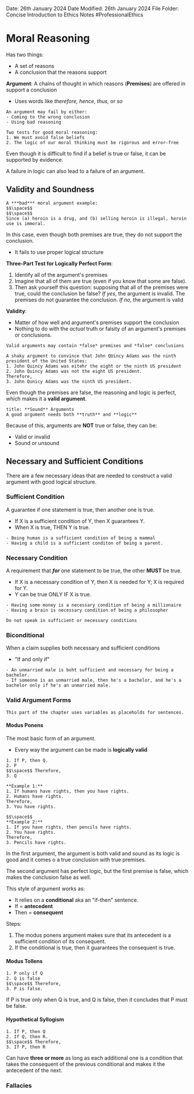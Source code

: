 Date: 26th January 2024
Date Modified: 26th January 2024
File Folder: Concise Introduction to Ethics Notes
#ProfessionalEthics

# Moral Reasoning

Has two things:
- A set of reasons
- A conclusion that the reasons support

**Argument**: A chains of thought in which reasons (**Premises**) are offered in support a conclusion
- Uses words like *therefore, hence, thus,* or *so*

```ad-warning
An argument may fail by either:
- Coming to the wrong conclusion
- Using bad reasoning
```

```ad-important
Two tests for good moral reasoning:
1. We must avoid false beliefs
2. The logic of our moral thinking must be rigorous and error-free
```

Even though it is difficult to find if a belief is true or false, it can be supported by evidence.

A failure in logic can also lead to a failure of an argument.

## Validity and Soundness

```ad-example
A ***bad*** moral argument example:
$$\space$$
$$\space$$
Since (a) heroin is a drug, and (b) selling heroin is illegal, heroin use is immoral.
```

In this case, even though both premises are true, they do not support the conclusion.
- It fails to use proper logical structure

**Three-Part Test for Logically Perfect Form**:
1. Identify all of the argument's premises
2. Imagine that all of them are true (even if you know that some are false).
3. Then ask yourself this question: supposing that all of the premises were true, could the conclusion be false? *If yes*, the argument is invalid. The premises do not guarantee the conclusion. *If no,* the argument is valid

**Validity**:
- Matter of how well and argument's premises support the conclusion
- Nothing to do with the *actual* truth or falsity of an argument's premises or conclusions.

```ad-note
Valid arguments may contain *false* premises and *false* conclusions
```

```ad-example
A shaky argument to convince that John QUincy Adams was the ninth president of the United States:
1. John Quincy Adams was eitehr the eight or the ninth US president
2. John Quincy Adams was not the eight US president.
Therefore,
3. John Qunicy Adams was the ninth US president.
```

Even though the premises are false,  the reasoning and logic is perfect, which makes it a **valid argument**.

```ad-important
title: **Sound** Arguments
A good argument needs both **truth** and **logic**
```

Because of this, arguments are **NOT** true or false, they can be:
- Valid or invalid
- Sound or unsound

## Necessary and Sufficient Conditions

There are a few necessary ideas that are needed to construct a valid argument with good logical structure.

### Sufficient Condition

A guarantee if one statement is true, then another one is true.
- If X is a sufficient condition of Y, then X guarantees Y.
- When X is true, THEN Y is true.

```ad-example
- Being human is a sufficient condition of being a mammal
- Having a child is a sufficient conditon of being a parent.
```

### Necessary Condition

A requirement that ***for*** one statement to be true, the other **MUST** be true.
- If X is a necessary condition of Y, then X is needed for Y; X is required for Y.
- Y can be true ONLY IF X is true.

```ad-example
- Having some money is a necessary condition of being a millionaire
- Having a brain is necessary condition of being a philosopher
```

```ad-warning
Do not speak in sufficient or necessary conditions
```

### Biconditional

When a claim supplies both necessary and sufficient conditions
- "If and only if"

```ad-example
- An unmarried male is boht sufficient and necessary for being a bachelor.
- If someone is an unmarried male, then he's a bachelor, and he's a bachelor only if he's an unmarried male.
```

### Valid Argument Forms

```ad-note
This part of the chapter uses variables as placeholds for sentences.
```

#### Modus Ponens

The most basic form of an argument.
- Every way the argument can be made is **logically valid**

```ad-important
1. If P, then Q.
2. P
$$\space$$ Therefore,
3. Q
```

```ad-example
**Example 1:**
1. If humans have rights, then you have rights.
2. Humans have rights.
Therefore,
3. You have rights.

$$\space$$
**Example 2:**
1. If you have rights, then pencils have rights.
2. You have rights.
Therefore,
3. Pencils have rights.
```

In the first argument, the argument is both valid and sound as its logic is good and it comes o a true conclusion with true premises.

The second argument has perfect logic, but the first premise is false, which makes the conclusion false as well.

This style of argument works as:
- It relies on a **conditional** aka an "if-then" sentence.
- If = **antecedent**
- Then = **consequent**

Steps:
1. The modus ponens argument makes sure that its antecedent is a sufficient condition of its consequent.
2. If the conditional is true, then it guarantees the consequent is true.

#### Modus Tollens

```ad-important
1. P only if Q
2. Q is false
$$\space$$ Therefore,
3. P is false.
```

If P is true only when Q is true, and Q is false, then it concludes that P must be false.

#### Hypothetical Syllogism

```ad-important
1. If P, then Q
2. If Q, then R.
$$\space$$ Therefore,
3. If P, then R
```

Can have **three or more** as long as each additional one is a condition that takes the consequent of the previous conditional and makes it the antecedent of the next.

### Fallacies






